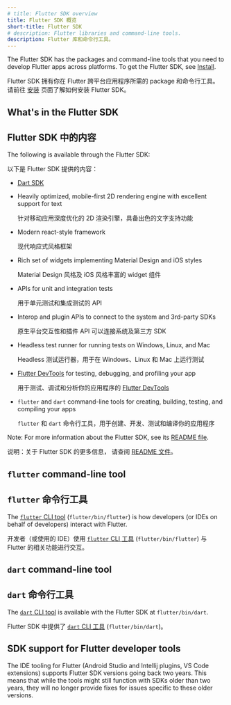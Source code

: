 ```yaml
---
# title: Flutter SDK overview
title: Flutter SDK 概览
short-title: Flutter SDK
# description: Flutter libraries and command-line tools.
description: Flutter 库和命令行工具。
---
```


The Flutter SDK has the packages and command-line tools that you need to develop
Flutter apps across platforms. To get the Flutter SDK, see [Install][].

Flutter SDK 拥有你在 Flutter 跨平台应用程序所需的 package 和命令行工具。
请前往 [安装][Install] 页面了解如何安装 Flutter SDK。

## What's in the Flutter SDK

## Flutter SDK 中的内容

The following is available through the Flutter SDK:

以下是 Flutter SDK 提供的内容：

* [Dart SDK][]
* Heavily optimized, mobile-first 2D rendering engine with
  excellent support for text

  针对移动应用深度优化的 2D 渲染引擎，具备出色的文字支持功能

* Modern react-style framework

  现代响应式风格框架

* Rich set of widgets implementing Material Design and iOS styles

  Material Design 风格及 iOS 风格丰富的 widget 组件

* APIs for unit and integration tests

  用于单元测试和集成测试的 API

* Interop and plugin APIs to connect to the system and 3rd-party SDKs

  原生平台交互性和插件 API 可以连接系统及第三方 SDK 

* Headless test runner for running tests on Windows, Linux, and Mac

  Headless 测试运行器，用于在 Windows、Linux 和 Mac 上运行测试

* [Flutter DevTools][] for testing, debugging, and profiling your app

  用于测试、调试和分析你的应用程序的 [Flutter DevTools][]

* `flutter` and `dart` command-line tools for creating, building, testing,
  and compiling your apps

  `flutter` 和 `dart` 命令行工具，用于创建、开发、测试和编译你的应用程序

Note: For more information about the Flutter SDK, see its
[README file][].

说明：关于 Flutter SDK 的更多信息，
请查阅 [README 文件][README file]。

## `flutter` command-line tool

## `flutter` 命令行工具

The [`flutter` CLI tool][] (`flutter/bin/flutter`) is how developers
(or IDEs on behalf of developers) interact with Flutter.

开发者（或使用的 IDE）使用 [`flutter` CLI 工具][`flutter` CLI tool] (`flutter/bin/flutter`)
与 Flutter 的相关功能进行交互。

## `dart` command-line tool

## `dart` 命令行工具

The [`dart` CLI tool][] is available with the Flutter SDK at `flutter/bin/dart`.

Flutter SDK 中提供了 [`dart` CLI 工具][`dart` CLI tool] (`flutter/bin/dart`)。

[Flutter DevTools]: /tools/devtools
[Dart SDK]: {{site.dart-site}}/tools/sdk
[`dart` CLI tool]: {{site.dart-site}}/tools/dart-tool
[`flutter` CLI tool]: /reference/flutter-cli
[Install]: /get-started/install
[README file]: {{site.repo.flutter}}/blob/main/README.md

## SDK support for Flutter developer tools

The IDE tooling for Flutter (Android Studio and Intellij plugins, VS Code 
extensions) supports Flutter SDK versions going back two years. This means that
while the tools might still function with SDKs older than two years, they will
no longer provide fixes for issues specific to these older versions.
